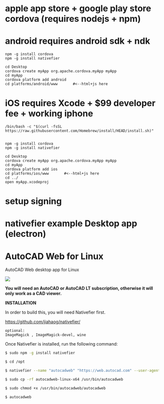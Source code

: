 
# apple app store + google play store cordova (requires nodejs + npm)


# android requires android sdk + ndk
```
npm -g install cordova 
npm -g install nativefier

cd Desktop
cordova create myApp org.apache.cordova.myApp myApp
cd myApp
cordova platform add android
cd platforms/android/www       #<--html+js here
```


# iOS requires Xcode + $99 developer fee + working iphone
```
/bin/bash -c "$(curl -fsSL https://raw.githubusercontent.com/Homebrew/install/HEAD/install.sh)"


npm -g install cordova 
npm -g install nativefier

cd Desktop
cordova create myApp org.apache.cordova.myApp myApp
cd myApp
cordova platform add ios
cd platforms/ios/www       #<--html+js here
cd ../
open myApp.xcodeproj
```

# setup signing




# nativefier example Desktop app (electron)

# AutoCAD Web for Linux
AutoCAD Web desktop app for Linux

<img src="https://raw.githubusercontent.com/giovannicaligaris/autocad-web-linux/master/Screenshot%20from%202018-11-01%2017.44.34.png">

<b>You will need an AutoCAD or AutoCAD LT subscription, otherwise it will only work as a CAD viewer. </b>


<b>INSTALLATION</b>

In order to build this, you will need Nativefier first.

https://github.com/jiahaog/nativefier/

```
optional:
ImageMagick , ImageMagick-devel, wine 
```

Once Nativefier is installed, run the following command:

```bash
$ sudo npm -g install nativefier

$ cd /opt

$ nativefier --name "autocadweb" "https://web.autocad.com" --user-agent "Mozilla/5.0 (Windows NT 10.0; Win64; x64) AppleWebKit/537.36 (KHTML, like Gecko) Chrome/88.0.4324.150 Safari/537.36" --platform "linux" --internal-urls ".*?\autodesk\.*?"

$ sudo cp -rf autocadweb-linux-x64 /usr/bin/autocadweb

$ sudo chmod +x /usr/bin/autocadweb/autocadweb

$ autocadweb
```
